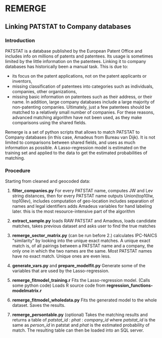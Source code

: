 # REMERGE #
## Linking PATSTAT to Company databases ##

### Introduction ###
PATSTAT is a database published by the European Patent Office and includes info on millions of patents and patentees.
Its usage is sometimes limited by the little information on the patentees.
Linking it to company databases has historically been a manual task. This is due to:
- its focus on the patent applications, not on the patent applicants or inventors,
- missing classification of patentees into categories such as individuals, companies, other organizations,
- missing basic information on patentees such as their address, or their name.
In addition, large company databases include a large majority of non-patenting companies.
Ultimately, just a few patentees should be matched to a relatively small number of companies.
For these reasons, advanced matching algorithm have not been used, as they make comparisons using the shared fields.

Remerge is a set of python scripts that allows to match PATSTAT to Company databases (in this case, Amadeus from Bureau van Dijk).
It is not limited to comparisons between shared fields, and uses as much information as possible. 
A Lasso-regression model is estimated on the training set and applied to the data to get the estimated probabilities of matching.

### Procedure ###
Starting from cleaned and geocoded data:

1.  __filter_companies.py__
For every PATSTAT name, computes JW and Lev string distances, 
then for every PATSTAT name outputs Union(top10lw, top10lev),
includes computation of geo-location
includes separation of names and legal identifiers
adds Amadeus variables for hand labeling later.
this is the most resource-intensive part of the algorithm

2.  __extract_sample.py__
loads RAW PATSTAT and Amadeus, loads candidate matches,
takes previous dataset and asks user to find the true matches

3.  __remerge_sector_matrix.py__ (can be run before 2.)
calculates IPC-NAICS "similarity" by looking into the unique exact matches.
A unique exact match is, of all pairings between a PATSTAT name and a company,
the only one in which the two names are the same. 
Most PATSTAT names have no exact match. Unique ones are even less.

4.  __generate_vars.py__ and __prepare_modelfit.py__
Generate some of the variables that are used by the Lasso-regression.

5.  __remerge_fitmodel_training.r__
Fits the Lasso-regression model. (Calls some python code)
Loads R source code from __regression_functions-modelmatrix.r__

6.  __remerge_fitmodel_wholedata.py__
Fits the generated model to the whole dataset. Saves the results.

7.  __remerge_persontable.py__ (optional)
Takes the matching results and returns a table of
_patstat_id_ : _phat_ : _company_id_ 
where _patstat_id_ is the same as _person_id_ in patstat and _phat_ is the estimated probability of match.
The resulting table can then be loaded into an SQL server.

